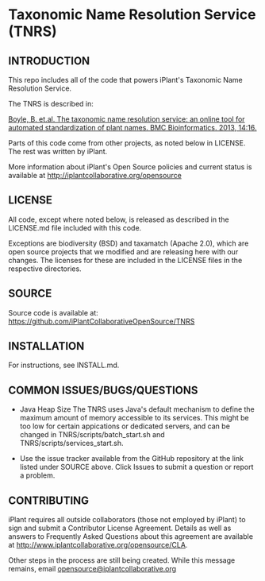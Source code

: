 Taxonomic Name Resolution Service (TNRS)
========================================

## INTRODUCTION
This repo includes all of the code that powers iPlant's Taxonomic 
Name Resolution Service.

The TNRS is described in:

[Boyle, B. et.al. The taxonomic name resolution service: an online tool for automated standardization of plant names. BMC Bioinformatics. 2013, 14:16.](https://dx.doi.org/10.1186/1471-2105-14-16)

Parts of this code come from other projects, as noted below in 
LICENSE. The rest was written by iPlant.

More information about iPlant's Open Source policies and current 
status is available at 
http://iplantcollaborative.org/opensource


## LICENSE
All code, except where noted below, is released as described in the 
LICENSE.md file included with this code.

Exceptions are biodiversity (BSD) and taxamatch (Apache 2.0), which
are open source projects that we modified and are releasing here with
our changes. The licenses for these are included in the LICENSE files
in the respective directories.


## SOURCE
Source code is available at: https://github.com/iPlantCollaborativeOpenSource/TNRS


## INSTALLATION
For instructions, see INSTALL.md.


## COMMON ISSUES/BUGS/QUESTIONS
* Java Heap Size
The TNRS uses Java's default mechanism to define the maximum amount of memory accessible to its services. This might be too low for certain appications or dedicated servers, and can be changed in TNRS/scripts/batch_start.sh and TNRS/scripts/services_start.sh.
 
* Use the issue tracker available from the GitHub repository at the link listed under SOURCE above. Click Issues to submit a question or report a problem.


## CONTRIBUTING
iPlant requires all outside collaborators (those not employed by iPlant) to sign and submit a Contributor License Agreement. Details as well as answers to Frequently Asked Questions about this agreement are available at http://www.iplantcollaborative.org/opensource/CLA.

Other steps in the process are still being created. While this message remains, email opensource@iplantcollaborative.org
